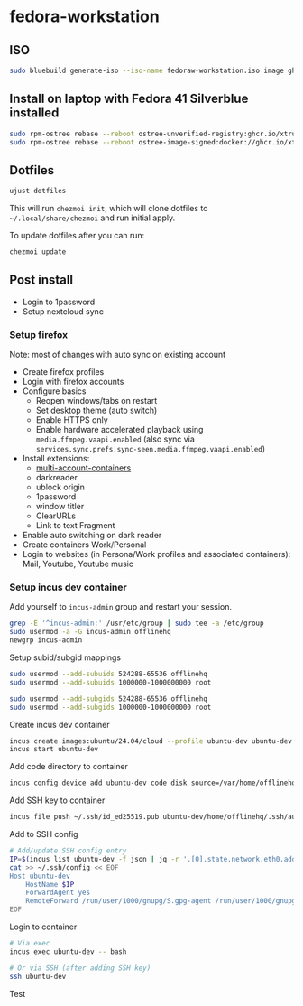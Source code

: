 # fedora-workstation

## ISO

```sh
sudo bluebuild generate-iso --iso-name fedoraw-workstation.iso image ghcr.io/xtruder/fedora-workstation:41
```

## Install on laptop with Fedora 41 Silverblue installed

```sh
sudo rpm-ostree rebase --reboot ostree-unverified-registry:ghcr.io/xtruder/fedora-workstation:41
sudo rpm-ostree rebase --reboot ostree-image-signed:docker://ghcr.io/xtruder/fedora-workstation:41
```

## Dotfiles

```sh
ujust dotfiles
```

This will run `chezmoi init`, which will clone dotfiles to `~/.local/share/chezmoi` and run
initial apply.

To update dotfiles after you can run:

```sh
chezmoi update
```

## Post install

- Login to 1password
- Setup nextcloud sync

### Setup firefox

Note: most of changes with auto sync on existing account

- Create firefox profiles
- Login with firefox accounts
- Configure basics
  - Reopen windows/tabs on restart
  - Set desktop theme (auto switch)
  - Enable HTTPS only
  - Enable hardware accelerated playback using `media.ffmpeg.vaapi.enabled` (also sync via `services.sync.prefs.sync-seen.media.ffmpeg.vaapi.enabled`)
- Install extensions:
  - [multi-account-containers](https://addons.mozilla.org/en-US/firefox/addon/multi-account-containers/)
  - darkreader
  - ublock origin
  - 1password
  - window titler
  - ClearURLs
  - Link to text Fragment
- Enable auto switching on dark reader
- Create containers Work/Personal
- Login to websites (in Persona/Work profiles and associated containers): Mail, Youtube, Youtube music

### Setup incus dev container

Add yourself to `incus-admin` group and restart your session.

```sh
grep -E '^incus-admin:' /usr/etc/group | sudo tee -a /etc/group
sudo usermod -a -G incus-admin offlinehq
newgrp incus-admin
```

Setup subid/subgid mappings

```sh
sudo usermod --add-subuids 524288-65536 offlinehq
sudo usermod --add-subuids 1000000-1000000000 root

sudo usermod --add-subgids 524288-65536 offlinehq
sudo usermod --add-subgids 1000000-1000000000 root
```

Create incus dev container

```sh
incus create images:ubuntu/24.04/cloud --profile ubuntu-dev ubuntu-dev
incus start ubuntu-dev
```

Add code directory to container

```sh
incus config device add ubuntu-dev code disk source=/var/home/offlinehq/Code path=/home/offlinehq/Code shift=true
```

Add SSH key to container

```sh
incus file push ~/.ssh/id_ed25519.pub ubuntu-dev/home/offlinehq/.ssh/authorized_keys --create-dirs --mode 0600
```

Add to SSH config

```sh
# Add/update SSH config entry
IP=$(incus list ubuntu-dev -f json | jq -r '.[0].state.network.eth0.addresses[] | select(.family=="inet").address')
cat >> ~/.ssh/config << EOF
Host ubuntu-dev
    HostName $IP
    ForwardAgent yes
    RemoteForward /run/user/1000/gnupg/S.gpg-agent /run/user/1000/gnupg/S.gpg-agent.extra
EOF
```

Login to container

```sh
# Via exec
incus exec ubuntu-dev -- bash

# Or via SSH (after adding SSH key)
ssh ubuntu-dev
```

Test
